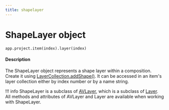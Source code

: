 ```yaml
---
title: shapelayer
---
```


# ShapeLayer object

`app.project.item(index).layer(index)`

#### Description

The ShapeLayer object represents a shape layer within a composition. Create it using [LayerCollection.addShape()](layercollection.md#layercollectionaddshape). It can be accessed in an item's layer collection either by index number or by a name string.

!!! info
    ShapeLayer is a subclass of [AVLayer](../avlayer), which is a subclass of [Layer](../layer). All methods and attributes of AVLayer and Layer are available when working with ShapeLayer.
